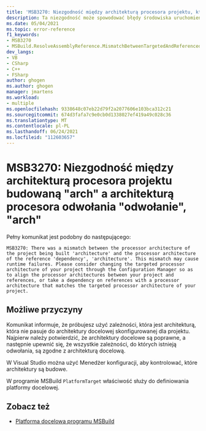```yaml
---
title: 'MSB3270: Niezgodność między architekturą procesora projektu, który jest budowaną "architekturą", a architekturą procesora odwołania "odwołanie", "architektura".'
description: Ta niezgodność może spowodować błędy środowiska uruchomieniowego. Rozważ zmianę docelowej architektury procesora projektu za pośrednictwem usługi Menedżer konfiguracji, aby dopasować architektury procesora między projektem i odwołaniami, lub zależność od odwołań z architekturą procesora, która pasuje do docelowej architektury procesora projektu.
ms.date: 05/04/2021
ms.topic: error-reference
f1_keywords:
- MSB3270
- MSBuild.ResolveAssemblyReference.MismatchBetweenTargetedAndReferencedArch
dev_langs:
- VB
- CSharp
- C++
- FSharp
author: ghogen
ms.author: ghogen
manager: jmartens
ms.workload:
- multiple
ms.openlocfilehash: 9338648c07eb22d79f2a2077606e103bca312c21
ms.sourcegitcommit: 674d3fafa7c9e0cb0d1338027ef419a49c028c36
ms.translationtype: MT
ms.contentlocale: pl-PL
ms.lasthandoff: 06/24/2021
ms.locfileid: "112603657"
---
```

# <a name="msb3270-there-was-a-mismatch-between-the-processor-architecture-of-the-project-being-built-arch-and-the-processor-architecture-of-the-reference-reference-arch"></a>MSB3270: Niezgodność między architekturą procesora projektu budowaną "arch" a architekturą procesora odwołania "odwołanie", "arch"

Pełny komunikat jest podobny do następującego:

```output
MSB3270: There was a mismatch between the processor architecture of the project being built 'architecture' and the processor architecture of the reference 'dependency', 'architecture'. This mismatch may cause runtime failures. Please consider changing the targeted processor architecture of your project through the Configuration Manager so as to align the processor architectures between your project and references, or take a dependency on references with a processor architecture that matches the targeted processor architecture of your project.
```

## <a name="possible-causes"></a>Możliwe przyczyny

Komunikat informuje, że próbujesz użyć zależności, która jest architekturą, która nie pasuje do architektury docelowej skonfigurowanej dla projektu. Najpierw należy potwierdzić, że architektury docelowe są poprawne, a następnie upewnić się, że wszystkie zależności, do których istnieją odwołania, są zgodne z architekturą docelową. 

W Visual Studio można użyć Menedżer konfiguracji, aby kontrolować, które architektury są budowe.

W programie MSBuild `PlatformTarget` właściwość służy do definiowania platformy docelowej.

## <a name="see-also"></a>Zobacz też

- [Platforma docelowa programu MSBuild](../msbuild-target-framework-and-target-platform.md)
